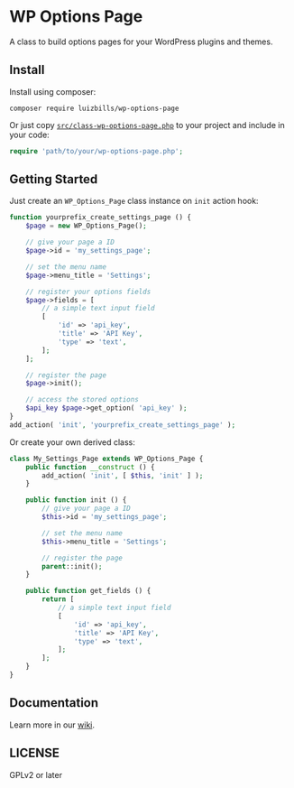 # WP Options Page

A class to build options pages for your WordPress plugins and themes.

## Install

Install using composer:

```
composer require luizbills/wp-options-page
```

Or just copy [`src/class-wp-options-page.php`](/src/class-wp-options-page.php) to your project and include in your code:

```php
require 'path/to/your/wp-options-page.php';
```

## Getting Started

Just create an `WP_Options_Page` class instance on `init` action hook:

```php
function yourprefix_create_settings_page () {
	$page = new WP_Options_Page();

	// give your page a ID
	$page->id = 'my_settings_page';

	// set the menu name
	$page->menu_title = 'Settings';

	// register your options fields
	$page->fields = [
		// a simple text input field
		[
			'id' => 'api_key',
			'title' => 'API Key',
			'type' => 'text',
		];
	];

	// register the page
	$page->init();

	// access the stored options
	$api_key $page->get_option( 'api_key' );
}
add_action( 'init', 'yourprefix_create_settings_page' );


```

Or create your own derived class:

```php
class My_Settings_Page extends WP_Options_Page {
	public function __construct () {
		add_action( 'init', [ $this, 'init' ] );
	}

	public function init () {
		// give your page a ID
		$this->id = 'my_settings_page';

		// set the menu name
		$this->menu_title = 'Settings';

		// register the page
		parent::init();
	}

	public function get_fields () {
		return [
			// a simple text input field
			[
				'id' => 'api_key',
				'title' => 'API Key',
				'type' => 'text',
			];
		];
	}
}
```

## Documentation

Learn more in our [wiki](https://github.dev/luizbills/wp-options-page/wiki).

## LICENSE

GPLv2 or later
